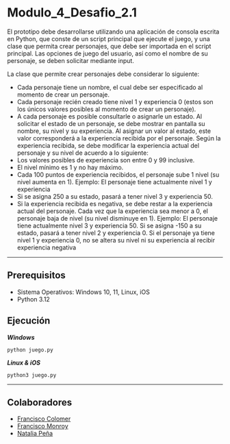 # Modulo_4_Desafio_2.1

El prototipo debe desarrollarse utilizando una aplicación de consola escrita en Python, que
conste de un script principal que ejecute el juego, y una clase que permita crear personajes,
que debe ser importada en el script principal. Las opciones de juego del usuario, así como el
nombre de su personaje, se deben solicitar mediante input.

La clase que permite crear personajes debe considerar lo siguiente:
- Cada personaje tiene un nombre, el cual debe ser especificado al momento de crear
un personaje.
- Cada personaje recién creado tiene nivel 1 y experiencia 0 (estos son los únicos
valores posibles al momento de crear un personaje).
- A cada personaje es posible consultarle o asignarle un estado. Al solicitar el estado
de un personaje, se debe mostrar en pantalla su nombre, su nivel y su experiencia. Al
asignar un valor al estado, este valor corresponderá a la experiencia recibida por el
personaje. Según la experiencia recibida, se debe modificar la experiencia actual del
personaje y su nivel de acuerdo a lo siguiente:
- Los valores posibles de experiencia son entre 0 y 99 inclusive.
- El nivel mínimo es 1 y no hay máximo.
- Cada 100 puntos de experiencia recibidos, el personaje sube 1 nivel (su nivel
aumenta en 1). Ejemplo: El personaje tiene actualmente nivel 1 y experiencia
- Si se asigna 250 a su estado, pasará a tener nivel 3 y experiencia 50.
- Si la experiencia recibida es negativa, se debe restar a la experiencia actual
del personaje. Cada vez que la experiencia sea menor a 0, el personaje baja
de nivel (su nivel disminuye en 
1). Ejemplo: El personaje tiene actualmente
nivel 3 y experiencia 50. Si se asigna -150 a su estado, pasará a tener nivel 2 y
experiencia 0. Si el personaje ya tiene nivel 1 y experiencia 0, no se altera su
nivel ni su experiencia al recibir experiencia negativa


------------------------------------------

## Prerequisitos

- Sistema Operativos: Windows 10, 11, Linux, iOS
- Python 3.12

## Ejecución

***Windows***

`python juego.py`

***Linux & iOS***

`python3 juego.py`

------------------------------------------
## Colaboradores
- [Francisco Colomer](https://github.com/Cy5k0) 
- [Francisco Monroy](https://github.com/fmonroy75)
- [Natalia Peña](https://github.com/StudentNPD)
